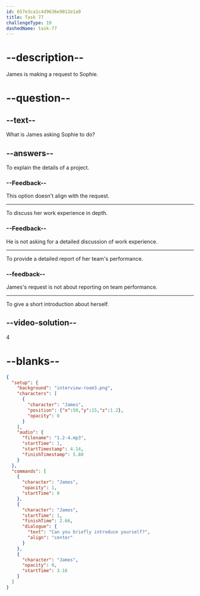 ```yaml
---
id: 657e3ca1c4d9636e9012e1a9
title: Task 77
challengeType: 19
dashedName: task-77
---
```


<!--
AUDIO REFERENCE:
Can you briefly introduce yourself?
-->

# --description--

James is making a request to Sophie.

# --question--

## --text--

What is James asking Sophie to do?

## --answers--

To explain the details of a project.

### --Feedback--

This option doesn't align with the request.

---

To discuss her work experience in depth.

### --Feedback--

He is not asking for a detailed discussion of work experience.

---

To provide a detailed report of her team's performance.

### --feedback--

James's request is not about reporting on team performance.

---

To give a short introduction about herself.

## --video-solution--

4

# --blanks--

```json
{
  "setup": {
    "background": "interview-room3.png",
    "characters": [
      {
        "character": "James",
        "position": {"x":50,"y":15,"z":1.2},
        "opacity": 0
      }
    ],
    "audio": {
      "filename": "1.2-4.mp3",
      "startTime": 1,
      "startTimestamp": 4.14,
      "finishTimestamp": 5.80
    }
  },
  "commands": [
    {
      "character": "James",
      "opacity": 1,
      "startTime": 0
    },
    {
      "character": "James",
      "startTime": 1,
      "finishTime": 2.66,
      "dialogue": {
        "text": "Can you briefly introduce yourself?",
        "align": "center"
      }
    },
    {
      "character": "James",
      "opacity": 0,
      "startTime": 3.16
    }
  ]
}
```
